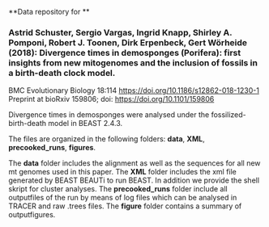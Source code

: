 **Data repository for **
### Astrid Schuster, Sergio Vargas, Ingrid Knapp, Shirley A. Pomponi, Robert J. Toonen, Dirk Erpenbeck, Gert Wörheide (2018): Divergence times in demosponges (Porifera): first insights from new mitogenomes and the inclusion of fossils in a birth-death clock model.
BMC Evolutionary Biology 18:114 https://doi.org/10.1186/s12862-018-1230-1
Preprint at bioRxiv 159806; doi: https://doi.org/10.1101/159806

Divergence times in demosponges were analysed under the fossilized-birth-death model in BEAST 2.4.3. 

The files are organized in the following folders: **data**, **XML**, **precooked_runs**, **figures**.

The **data** folder includes the alignment as well as the sequences for all new mt genomes used in this paper.
The **XML** folder includes the xml file generated by BEAST BEAUTi to run BEAST. In addition we provide the shell skript for cluster analyses. The **precooked_runs** folder include all outputfiles of the run by means of log files which can be analysed in TRACER and raw .trees files. The **figure** folder contains a summary of outputfigures. 
